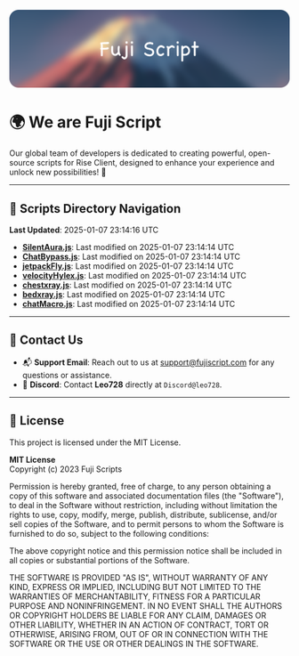 ![Banner](.github/b.webp)

# 🌍 **We are Fuji Script**

Our global team of developers is dedicated to creating powerful, open-source scripts for Rise Client, designed to enhance your experience and unlock new possibilities! 🌟

---
<!-- SCRIPTS_NAVIGATION_START -->
## 📂 **Scripts Directory Navigation**

**Last Updated**: 2025-01-07 23:14:16 UTC

- **[SilentAura.js](scripts/SilentAura.js)**: Last modified on 2025-01-07 23:14:14 UTC
- **[ChatBypass.js](scripts/ChatBypass.js)**: Last modified on 2025-01-07 23:14:14 UTC
- **[jetpackFly.js](scripts/jetpackFly.js)**: Last modified on 2025-01-07 23:14:14 UTC
- **[velocityHylex.js](scripts/velocityHylex.js)**: Last modified on 2025-01-07 23:14:14 UTC
- **[chestxray.js](scripts/chestxray.js)**: Last modified on 2025-01-07 23:14:14 UTC
- **[bedxray.js](scripts/bedxray.js)**: Last modified on 2025-01-07 23:14:14 UTC
- **[chatMacro.js](scripts/chatMacro.js)**: Last modified on 2025-01-07 23:14:14 UTC

<!-- SCRIPTS_NAVIGATION_END -->

---

## 💬 **Contact Us**  
- 📬 **Support Email**: Reach out to us at [support@fujiscript.com](mailto:support@fujiscript.com) for any questions or assistance.  
- 💬 **Discord**: Contact **Leo728** directly at `Discord@leo728`.

---

## 📜 **License**

This project is licensed under the MIT License.  

**MIT License**  
Copyright (c) 2023 Fuji Scripts  

Permission is hereby granted, free of charge, to any person obtaining a copy of this software and associated documentation files (the "Software"), to deal in the Software without restriction, including without limitation the rights to use, copy, modify, merge, publish, distribute, sublicense, and/or sell copies of the Software, and to permit persons to whom the Software is furnished to do so, subject to the following conditions:  

The above copyright notice and this permission notice shall be included in all copies or substantial portions of the Software.  

THE SOFTWARE IS PROVIDED "AS IS", WITHOUT WARRANTY OF ANY KIND, EXPRESS OR IMPLIED, INCLUDING BUT NOT LIMITED TO THE WARRANTIES OF MERCHANTABILITY, FITNESS FOR A PARTICULAR PURPOSE AND NONINFRINGEMENT. IN NO EVENT SHALL THE AUTHORS OR COPYRIGHT HOLDERS BE LIABLE FOR ANY CLAIM, DAMAGES OR OTHER LIABILITY, WHETHER IN AN ACTION OF CONTRACT, TORT OR OTHERWISE, ARISING FROM, OUT OF OR IN CONNECTION WITH THE SOFTWARE OR THE USE OR OTHER DEALINGS IN THE SOFTWARE.  
